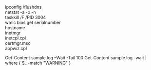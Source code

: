 ipconfig /flushdns  
netstat -a -o -n  
taskkill /F /PID 3004  
wmic bios get serialnumber  
hostname  
inetmgr  
inetcpl.cpl  
certmgr.msc  
appwiz.cpl

Get-Content sample.log –Wait -Tail 100 
Get-Content sample.log -wait | where { $_ -match "WARNING" }